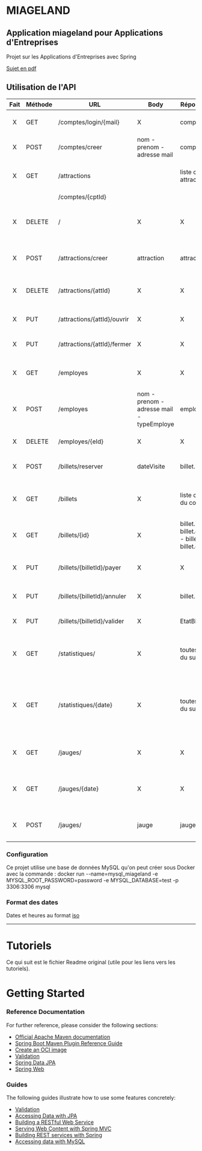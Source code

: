 # MIAGELAND

## Application miageland pour Applications d'Entreprises

Projet sur les Applications d'Entreprises avec Spring

[Sujet en pdf](./ressources/AE_projet_Spring_22-23.pdf)

## Utilisation de l'API

| Fait | Méthode | URL                         | Body                                      | Réponse Body                                              | Description                                                       |
|:----:|---------|-----------------------------|-------------------------------------------|-----------------------------------------------------------|-------------------------------------------------------------------|
|  X   | GET     | /comptes/login/{mail}       | X                                         | compte.id                                                 | Connection a un compte                                            |
|  X   | POST    | /comptes/creer              | nom - prenom - adresse mail               | compte.id                                                 | Créer un compte visiteur                                          |
|  X   | GET     | /attractions                |                                           | liste des attractions                                     | Permet de consulter la liste des attractions                      |
|      |         | /comptes/{cptId}            |                                           |                                                           |                                                                   |
|  X   | DELETE  | /                           | X                                         | X                                                         | Permet la suppression de son compte visiteur                      |
|  X   | POST    | /attractions/creer          | attraction                                | attraction                                                | Créer une attraction (nom uniques)                                |
|  X   | DELETE  | /attractions/{attId}        | X                                         | X                                                         | Supprime une attraction par son id                                |
|  X   | PUT     | /attractions/{attId}/ouvrir | X                                         | X                                                         | Ouvre une attraction par son id                                   |
|  X   | PUT     | /attractions/{attId}/fermer | X                                         | X                                                         | Ferme une attraction par son id                                   |
|  X   | GET     | /employes                   | X                                         | X                                                         | Permet de consulter la liste des employes                         |
|  X   | POST    | /employes                   | nom - prenom - adresse mail - typeEmploye | employe.id                                                | Un gérant ajoute un compte employe                                |
|  X   | DELETE  | /employes/{eId}             | X                                         | X                                                         | Supprime un compte employe                                        |
|  X   | POST    | /billets/reserver           | dateVisite                                | billet.id                                                 | Un visiteur réserve un billet                                     |
|  X   | GET     | /billets                    | X                                         | liste des billets du compte                               | Permet de consulter la liste des billets achetés                  |
|  X   | GET     | /billets/{id}               | X                                         | billet.id - billet.dateVisite - billet.prix - billet.etat | Permet de consulter un billet                                     |
|  X   | PUT     | /billets/{billetId}/payer   | X                                         | X                                                         | Permet à un visiteur de payer son billet                          |
|  X   | PUT     | /billets/{billetId}/annuler | X                                         | billet.prix                                               | Un visiteur annule un billet                                      |
|  X   | PUT     | /billets/{billetId}/valider | X                                         | EtatBillet                                                | Un employé valide un billet                                       |
|  X   | GET     | /statistiques/              | X                                         | toutes les stats du sujet                                 | Permet de consulter les statistiques du parc                      |
|  X   | GET     | /statistiques/{date}        | X                                         | toutes les stats du sujet                                 | Permet de consulter les statistiques du parc pour une date donnée |
|  X   | GET     | /jauges/                    | X                                         | X                                                         | Permet de récupérer toutes les jauges                             |
|  X   | GET     | /jauges/{date}              | X                                         | X                                                         | Permet de récupérer une jauge à une date donnée                   |
|  X   | POST    | /jauges/                    | jauge                                     | jauge                                                     | Permet de modifier la jauge d'une date                            |

### Configuration

Ce projet utilise une base de données MySQL qu'on peut créer sous Docker avec la commande :
docker run --name=mysql_miageland -e MYSQL_ROOT_PASSWORD=password -e MYSQL_DATABASE=test -p 3306:3306 mysql

### Format des dates

Dates et heures au format [iso](https://www.baeldung.com/spring-date-parameters#applicationProperties)

---

# Tutoriels

Ce qui suit est le fichier Readme original (utile pour les liens vers les tutoriels).

# Getting Started

### Reference Documentation

For further reference, please consider the following sections:

* [Official Apache Maven documentation](https://maven.apache.org/guides/index.html)
* [Spring Boot Maven Plugin Reference Guide](https://docs.spring.io/spring-boot/docs/3.0.2/maven-plugin/reference/html/)
* [Create an OCI image](https://docs.spring.io/spring-boot/docs/3.0.2/maven-plugin/reference/html/#build-image)
* [Validation](https://docs.spring.io/spring-boot/docs/3.0.2/reference/htmlsingle/#io.validation)
* [Spring Data JPA](https://docs.spring.io/spring-boot/docs/3.0.2/reference/htmlsingle/#data.sql.jpa-and-spring-data)
* [Spring Web](https://docs.spring.io/spring-boot/docs/3.0.2/reference/htmlsingle/#web)

### Guides

The following guides illustrate how to use some features concretely:

* [Validation](https://spring.io/guides/gs/validating-form-input/)
* [Accessing Data with JPA](https://spring.io/guides/gs/accessing-data-jpa/)
* [Building a RESTful Web Service](https://spring.io/guides/gs/rest-service/)
* [Serving Web Content with Spring MVC](https://spring.io/guides/gs/serving-web-content/)
* [Building REST services with Spring](https://spring.io/guides/tutorials/rest/)
* [Accessing data with MySQL](https://spring.io/guides/gs/accessing-data-mysql/)
